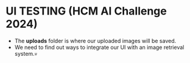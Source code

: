 # UI TESTING (HCM AI Challenge 2024)
- The **uploads** folder is where our uploaded images will be saved.
- We need to find out ways to integrate our UI with an image retrieval system.💀
